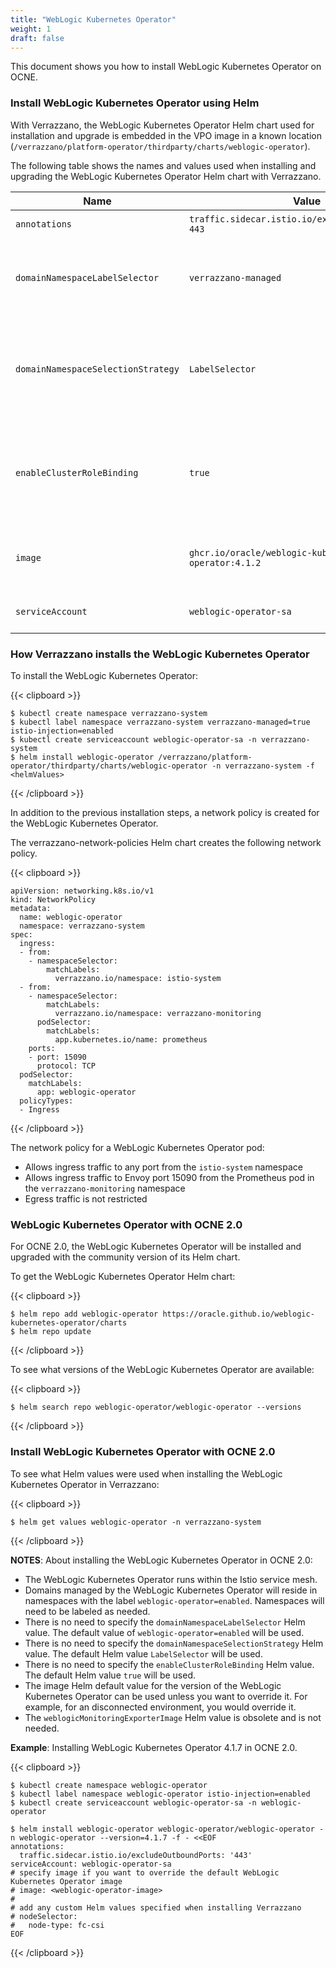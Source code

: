 ```yaml
---
title: "WebLogic Kubernetes Operator"
weight: 1
draft: false
---
```

This document shows you how to install WebLogic Kubernetes Operator on OCNE.

### Install WebLogic Kubernetes Operator using Helm

With Verrazzano, the WebLogic Kubernetes Operator Helm chart used for installation and upgrade is embedded in the VPO image in a known location (`/verrazzano/platform-operator/thirdparty/charts/weblogic-operator`).

The following table shows the names and values used when installing and upgrading the WebLogic Kubernetes Operator Helm chart with Verrazzano.

| Name                      | Value                                                | Description                                               |
|---------------------------|------------------------------------------------------|-----------------------------------------------------------|
| `annotations`                | `traffic.sidecar.istio.io/excludeOutboundPorts: 443`  | Outbound port to be excluded from redirection to Envoy.    |
| `domainNamespaceLabelSelector` | `verrazzano-managed`  | Label selector used when searching for namespaces that the WebLogic Kubernetes Operator will manage. The default value is `weblogic-operator=enabled`.  |
| `domainNamespaceSelectionStrategy`  | `LabelSelector`  | The WebLogic Kubernetes Operator will manage namespaces with Kubernetes labels that match the label selector defined by `domainNamespaceLabelSelector`. The default value is `LabelSelector`.   |
| `enableClusterRoleBinding`  | `true`   | WebLogic Kubernetes Operator has permission to manage any namespace and can automatically manage a namespace that is added after the operator was last installed or upgraded.  The default value is `true`.  |
| `image`   | `ghcr.io/oracle/weblogic-kubernetes-operator:4.1.2`  | WebLogic Kubernetes Operator image.  Defaults to version of WebLogic Kubernetes Operator Helm Chart.  |
| `serviceAccount`	  | `weblogic-operator-sa`  | Service account to be used by the WebLogic Kubernetes Operator.  |

### How Verrazzano installs the WebLogic Kubernetes Operator

To install the WebLogic Kubernetes Operator:

{{< clipboard >}}
<div class="highlight">

```
$ kubectl create namespace verrazzano-system
$ kubectl label namespace verrazzano-system verrazzano-managed=true istio-injection=enabled
$ kubectl create serviceaccount weblogic-operator-sa -n verrazzano-system
$ helm install weblogic-operator /verrazzano/platform-operator/thirdparty/charts/weblogic-operator -n verrazzano-system -f <helmValues>
```
</div>
{{< /clipboard >}}

In addition to the previous installation steps, a network policy is created for the WebLogic Kubernetes Operator.

The verrazzano-network-policies Helm chart creates the following network policy.

{{< clipboard >}}
<div class="highlight">

```
apiVersion: networking.k8s.io/v1
kind: NetworkPolicy
metadata:
  name: weblogic-operator
  namespace: verrazzano-system
spec:
  ingress:
  - from:
    - namespaceSelector:
        matchLabels:
          verrazzano.io/namespace: istio-system
  - from:
    - namespaceSelector:
        matchLabels:
          verrazzano.io/namespace: verrazzano-monitoring
      podSelector:
        matchLabels:
          app.kubernetes.io/name: prometheus
    ports:
    - port: 15090
      protocol: TCP
  podSelector:
    matchLabels:
      app: weblogic-operator
  policyTypes:
  - Ingress
```
</div>
{{< /clipboard >}}

The network policy for a WebLogic Kubernetes Operator pod:

- Allows ingress traffic to any port from the `istio-system` namespace
- Allows ingress traffic to Envoy port 15090 from the Prometheus pod in the `verrazzano-monitoring` namespace
- Egress traffic is not restricted

### WebLogic Kubernetes Operator with OCNE 2.0

For OCNE 2.0, the WebLogic Kubernetes Operator will be installed and upgraded with the community version of its Helm chart.

To get the WebLogic Kubernetes Operator Helm chart:

{{< clipboard >}}
<div class="highlight">

```
$ helm repo add weblogic-operator https://oracle.github.io/weblogic-kubernetes-operator/charts
$ helm repo update
```
</div>
{{< /clipboard >}}

To see what versions of the WebLogic Kubernetes Operator are available:

{{< clipboard >}}
<div class="highlight">

```
$ helm search repo weblogic-operator/weblogic-operator --versions
```
</div>
{{< /clipboard >}}

### Install WebLogic Kubernetes Operator with OCNE 2.0
To see what Helm values were used when installing the WebLogic Kubernetes Operator in Verrazzano:

{{< clipboard >}}
<div class="highlight">

```
$ helm get values weblogic-operator -n verrazzano-system
```
</div>
{{< /clipboard >}}

**NOTES**: About installing the WebLogic Kubernetes Operator in OCNE 2.0:

- The WebLogic Kubernetes Operator runs within the Istio service mesh.
- Domains managed by the WebLogic Kubernetes Operator will reside in namespaces with the label `weblogic-operator=enabled`.  Namespaces will need to be labeled as needed.
- There is no need to specify the `domainNamespaceLabelSelector` Helm value.  The default value of `weblogic-operator=enabled` will be used.
- There is no need to specify the `domainNamespaceSelectionStrategy` Helm value. The default Helm value `LabelSelector` will be used.
- There is no need to specify the `enableClusterRoleBinding` Helm value. The default Helm value `true` will be used.
- The image Helm default value for the version of the WebLogic Kubernetes Operator can be used unless you want to override it.  For example, for an disconnected environment, you would override it.
- The `weblogicMonitoringExporterImage` Helm value is obsolete and is not needed.

**Example**: Installing WebLogic Kubernetes Operator 4.1.7 in OCNE 2.0.

{{< clipboard >}}
<div class="highlight">

```
$ kubectl create namespace weblogic-operator
$ kubectl label namespace weblogic-operator istio-injection=enabled
$ kubectl create serviceaccount weblogic-operator-sa -n weblogic-operator

$ helm install weblogic-operator weblogic-operator/weblogic-operator -n weblogic-operator --version=4.1.7 -f - <<EOF
annotations:
  traffic.sidecar.istio.io/excludeOutboundPorts: '443'
serviceAccount: weblogic-operator-sa
# specify image if you want to override the default WebLogic Kubernetes Operator image
# image: <weblogic-operator-image>
#
# add any custom Helm values specified when installing Verrazzano
# nodeSelector:
#   node-type: fc-csi
EOF
```
</div>
{{< /clipboard >}}
